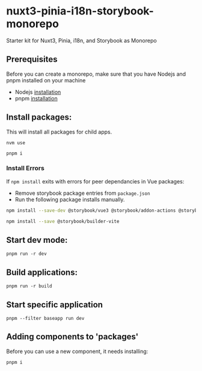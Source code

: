 # nuxt3-pinia-i18n-storybook-monorepo

Starter kit for Nuxt3, Pinia, i18n, and Storybook as Monorepo

## Prerequisites

Before you can create a monorepo, make sure that you have Nodejs and pnpm installed on your machine

- Nodejs [installation](https://nodejs.org/en/download)
- pnpm [installation](https://pnpm.io/installation)

## Install packages:

This will install all packages for child apps.

```shell
nvm use
```

```shell
pnpm i
```

### Install Errors

If `npm install` exits with errors for peer dependancies in Vue packages:

- Remove storybook package entries from `package.json`
- Run the following package installs manually.

```bash
npm install --save-dev @storybook/vue3 @storybook/addon-actions @storybook/addon-essentials @storybook/addon-interactions @storybook/addon-a11y @storybook/addon-links @storybook/testing-library storybook-i18n

npm install --save @storybook/builder-vite
```

## Start dev mode:

```shell
pnpm run -r dev
```

## Build applications:

```shell
pnpm run -r build
```

## Start specific application

```shell
pnpm --filter baseapp run dev
```

## Adding components to 'packages'

Before you can use a new component, it needs installing:

```shell
pnpm i
```

